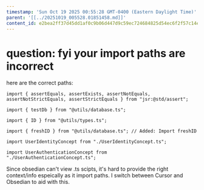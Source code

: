 ```yaml
---
timestamp: 'Sun Oct 19 2025 00:55:28 GMT-0400 (Eastern Daylight Time)'
parent: '[[../20251019_005528.01851458.md]]'
content_id: e2bea2ff37d45dd1af0c9b06d447d9c59ec724684825d54ec6f2f57c14e4b15b
---
```


# question: fyi your import paths are incorrect

here are the correct paths:

```
import { assertEquals, assertExists, assertNotEquals, assertNotStrictEquals, assertStrictEquals } from "jsr:@std/assert";

import { testDb } from "@utils/database.ts";

import { ID } from "@utils/types.ts";

import { freshID } from "@utils/database.ts"; // Added: Import freshID

import UserIdentityConcept from "./UserIdentityConcept.ts";

import UserAuthenticationConcept from "./UserAuthenticationConcept.ts";

```

Since obsedian can't view .ts scipts, it's hard to provide the right context/info espeically as it import paths. I switch between Cursor and Obsedian to aid with this.
